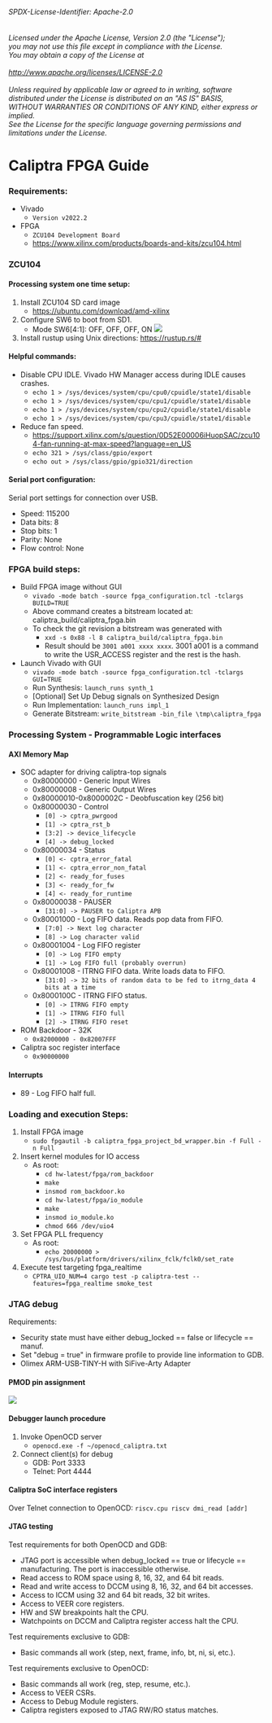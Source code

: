 _*SPDX-License-Identifier: Apache-2.0<BR>
<BR>
<BR>
Licensed under the Apache License, Version 2.0 (the "License");<BR>
you may not use this file except in compliance with the License.<BR>
You may obtain a copy of the License at<BR>
<BR>
http://www.apache.org/licenses/LICENSE-2.0 <BR>
<BR>
Unless required by applicable law or agreed to in writing, software<BR>
distributed under the License is distributed on an "AS IS" BASIS,<BR>
WITHOUT WARRANTIES OR CONDITIONS OF ANY KIND, either express or implied.<BR>
See the License for the specific language governing permissions and<BR>
limitations under the License.*_<BR>

# **Caliptra FPGA Guide** #

### Requirements: ###
 - Vivado
   - `Version v2022.2`
 - FPGA
   - `ZCU104 Development Board`
   - https://www.xilinx.com/products/boards-and-kits/zcu104.html

### ZCU104 ###
#### Processing system one time setup: ####
1. Install ZCU104 SD card image
   - https://ubuntu.com/download/amd-xilinx
1. Configure SW6 to boot from SD1.
   - Mode SW6[4:1]: OFF, OFF, OFF, ON
     ![](./images/zynq_boot_switch.jpg)
1. Install rustup using Unix directions: https://rustup.rs/#

#### Helpful commands: ####
 - Disable CPU IDLE. Vivado HW Manager access during IDLE causes crashes.
   - `echo 1 > /sys/devices/system/cpu/cpu0/cpuidle/state1/disable`
   - `echo 1 > /sys/devices/system/cpu/cpu1/cpuidle/state1/disable`
   - `echo 1 > /sys/devices/system/cpu/cpu2/cpuidle/state1/disable`
   - `echo 1 > /sys/devices/system/cpu/cpu3/cpuidle/state1/disable`
 - Reduce fan speed.
   - https://support.xilinx.com/s/question/0D52E00006iHuopSAC/zcu104-fan-running-at-max-speed?language=en_US
   - `echo 321 > /sys/class/gpio/export`
   - `echo out > /sys/class/gpio/gpio321/direction`

#### Serial port configuration: ####
Serial port settings for connection over USB.
 - Speed: 115200
 - Data bits: 8
 - Stop bits: 1
 - Parity: None
 - Flow control: None

### FPGA build steps: ###
 - Build FPGA image without GUI
    - `vivado -mode batch -source fpga_configuration.tcl -tclargs BUILD=TRUE`
    - Above command creates a bitstream located at: caliptra_build/caliptra_fpga.bin
    - To check the git revision a bitstream was generated with
      - `xxd -s 0x88 -l 8 caliptra_build/caliptra_fpga.bin`
      - Result should be `3001 a001 xxxx xxxx`. 3001 a001 is a command to write the USR_ACCESS register and the rest is the hash.
 - Launch Vivado with GUI
    - `vivado -mode batch -source fpga_configuration.tcl -tclargs GUI=TRUE`
    - Run Synthesis: `launch_runs synth_1`
    - [Optional] Set Up Debug signals on Synthesized Design
    - Run Implementation: `launch_runs impl_1`
    - Generate Bitstream: `write_bitstream -bin_file \tmp\caliptra_fpga`

### Processing System - Programmable Logic interfaces ###
#### AXI Memory Map ####
 - SOC adapter for driving caliptra-top signals
   - 0x80000000 - Generic Input Wires
   - 0x80000008 - Generic Output Wires
   - 0x80000010-0x8000002C - Deobfuscation key (256 bit)
   - 0x80000030 - Control
     - `[0] -> cptra_pwrgood`
     - `[1] -> cptra_rst_b`
     - `[3:2] -> device_lifecycle`
     - `[4] -> debug_locked`
   - 0x80000034 - Status
     - `[0] <- cptra_error_fatal`
     - `[1] <- cptra_error_non_fatal`
     - `[2] <- ready_for_fuses`
     - `[3] <- ready_for_fw`
     - `[4] <- ready_for_runtime`
   - 0x80000038 - PAUSER
     - `[31:0] -> PAUSER to Caliptra APB`
   - 0x80001000 - Log FIFO data. Reads pop data from FIFO.
     - `[7:0] -> Next log character`
     - `[8] -> Log character valid`
   - 0x80001004 - Log FIFO register
     - `[0] -> Log FIFO empty`
     - `[1] -> Log FIFO full (probably overrun)`
   - 0x80001008 - ITRNG FIFO data. Write loads data to FIFO.
     - `[31:0] -> 32 bits of random data to be fed to itrng_data 4 bits at a time`
   - 0x8000100C - ITRNG FIFO status.
     - `[0] -> ITRNG FIFO empty`
     - `[1] -> ITRNG FIFO full`
     - `[2] -> ITRNG FIFO reset`
 - ROM Backdoor - 32K
   - `0x82000000 - 0x82007FFF`
 - Caliptra soc register interface
   - `0x90000000`
#### Interrupts ####
 - 89 - Log FIFO half full.

### Loading and execution Steps: ###
1. Install FPGA image
    - `sudo fpgautil -b caliptra_fpga_project_bd_wrapper.bin -f Full -n Full`
1. Insert kernel modules for IO access
    - As root:
      - `cd hw-latest/fpga/rom_backdoor`
      - `make`
      - `insmod rom_backdoor.ko`
      - `cd hw-latest/fpga/io_module`
      - `make`
      - `insmod io_module.ko`
      - `chmod 666 /dev/uio4`
1. Set FPGA PLL frequency
    - As root:
      - `echo 20000000 > /sys/bus/platform/drivers/xilinx_fclk/fclk0/set_rate`
1. Execute test targeting fpga_realtime
    - `CPTRA_UIO_NUM=4 cargo test -p caliptra-test --features=fpga_realtime smoke_test`

### JTAG debug
Requirements:
- Security state must have either debug_locked == false or lifecycle == manuf.
- Set "debug = true" in firmware profile to provide line information to GDB.
- Olimex ARM-USB-TINY-H with SiFive-Arty Adapter

#### PMOD pin assignment ####
![](./images/Caliptra_FPGA_PMOD_JTAG.svg)

#### Debugger launch procedure ####
1. Invoke OpenOCD server
    - `openocd.exe -f ~/openocd_caliptra.txt`
1. Connect client(s) for debug
    - GDB: Port 3333
    - Telnet: Port 4444

#### Caliptra SoC interface registers ####
Over Telnet connection to OpenOCD: `riscv.cpu riscv dmi_read [addr]`

#### JTAG testing ####
Test requirements for both OpenOCD and GDB:
- JTAG port is accessible when debug_locked == true or lifecycle == manufacturing. The port is inaccessible otherwise.
- Read access to ROM space using 8, 16, 32, and 64 bit reads.
- Read and write access to DCCM using 8, 16, 32, and 64 bit accesses.
- Access to ICCM using 32 and 64 bit reads, 32 bit writes.
- Access to VEER core registers.
- HW and SW breakpoints halt the CPU.
- Watchpoints on DCCM and Caliptra register access halt the CPU.
 
Test requirements exclusive to GDB:
- Basic commands all work (step, next, frame, info, bt, ni, si, etc.).
 
Test requirements exclusive to OpenOCD:
- Basic commands all work (reg, step, resume, etc.).
- Access to VEER CSRs.
- Access to Debug Module registers.
- Caliptra registers exposed to JTAG RW/RO status matches.
